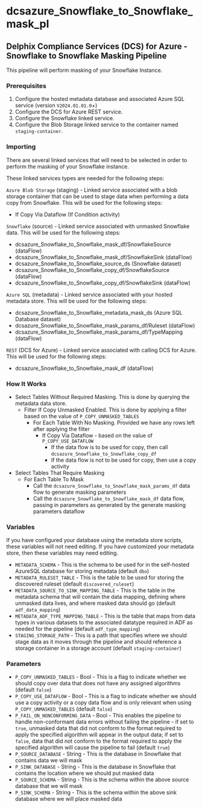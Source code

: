 # dcsazure_Snowflake_to_Snowflake_mask_pl
## Delphix Compliance Services (DCS) for Azure - Snowflake to Snowflake Masking Pipeline

This pipeline will perform masking of your Snowflake Instance.

### Prerequisites
1. Configure the hosted metadata database and associated Azure SQL service (version `V2024.01.01.0`+)
1. Configure the DCS for Azure REST service.
1. Configure the Snowflake linked service.
1. Configure the Blob Storage linked service to the container named `staging-container`.

### Importing
There are several linked services that will need to be selected in order to perform the masking of your Snowflake
instance.

These linked services types are needed for the following steps:

`Azure Blob Storage` (staging) - Linked service associated with a blob storage container that can be used to stage data
when performing a data copy from Snowflake. This will be used for the following steps:
* If Copy Via Dataflow (If Condition activity)

`Snowflake` (source) - Linked service associated with unmasked Snowflake data. This will be used for the following
steps:
* dcsazure_Snowflake_to_Snowflake_mask_df/SnowflakeSource (dataFlow)
* dcsazure_Snowflake_to_Snowflake_mask_df/SnowflakeSink (dataFlow)
* dcsazure_Snowflake_to_Snowflake_source_ds (Snowflake dataset)
* dcsazure_Snowflake_to_Snowflake_copy_df/SnowflakeSource (dataFlow)
* dcsazure_Snowflake_to_Snowflake_copy_df/SnowflakeSink (dataFlow)

`Azure SQL` (metadata) - Linked service associated with your hosted metadata store. This will be used for the following
steps:
* dcsazure_Snowflake_to_Snowflake_metadata_mask_ds (Azure SQL Database dataset)
* dcsazure_Snowflake_to_Snowflake_mask_params_df/Ruleset (dataFlow)
* dcsazure_Snowflake_to_Snowflake_mask_params_df/TypeMapping (dataFlow)

`REST` (DCS for Azure) - Linked service associated with calling DCS for Azure. This will be used for the following
steps:
* dcsazure_Snowflake_to_Snowflake_mask_df (dataFlow)

### How It Works
* Select Tables Without Required Masking. This is done by querying the metadata data store.
  * Filter If Copy Unmasked Enabled. This is done by applying a filter based on the value of `P_COPY_UNMASKED_TABLES`
    * For Each Table With No Masking. Provided we have any rows left after applying the filter
      * If Copy Via Dataflow - based on the value of `P_COPY_USE_DATAFLOW`
        * If the data flow is to be used for copy, then call `dcsazure_Snowflake_to_Snowflake_copy_df`
        * If the data flow is not to be used for copy, then use a copy activity
* Select Tables That Require Masking
  * For Each Table To Mask
    * Call the `dcsazure_Snowflake_to_Snowflake_mask_params_df` data flow to generate masking parameters
    *  Call the `dcsazure_Snowflake_to_Snowflake_mask_df` data flow, passing in parameters as generated by
       the generate masking parameters dataflow

### Variables

If you have configured your database using the metadata store scripts, these variables will not need editing. If you
have customized your metadata store, then these variables may need editing.

* `METADATA_SCHEMA` - This is the schema to be used for in the self-hosted AzureSQL database for storing metadata
  (default `dbo`)
* `METADATA_RULESET_TABLE` - This is the table to be used for storing the discovered ruleset
  (default `discovered_ruleset`)
* `METADATA_SOURCE_TO_SINK_MAPPING_TABLE` - This is the table in the metadata schema that will contain the data
  mapping, defining where unmasked data lives, and where masked data should go (default `adf_data_mapping`)
* `METADATA_ADF_TYPE_MAPPING_TABLE` - This is the table that maps from data types in various datasets to the
  associated datatype required in ADF as needed for the pipeline (default `adf_type_mapping`)
* `STAGING_STORAGE_PATH` - This is a path that specifies where we should stage data as it moves through the pipeline
  and should reference a storage container in a storage account (default `staging-container`)

### Parameters

* `P_COPY_UNMASKED_TABLES` - Bool - This is a flag to indicate whether we should copy over data that does not have any
  assigned algorithms (default `false`)
* `P_COPY_USE_DATAFLOW` - Bool - This is a flag to indicate whether we should use a copy activity or a copy data flow
  and is only relevant when using `P_COPY_UNMASKED_TABLES` (default `false`)
* `P_FAIL_ON_NONCONFORMING_DATA` - Bool - This enables the pipeline to handle non-conformant data errors without failing
  the pipeline - if set to `true`, unmasked data that did not conform to the format required to apply the specified
  algorithm will appear in the output data; if set to `false`, data that did not conform to the format required to apply
  the specified algorithm will cause the pipeline to fail (default `true`)
* `P_SOURCE_DATABASE` - String - This is the database in Snowflake that contains data we will mask
* `P_SINK_DATABASE` - String - This is the database in Snowflake that contains the location where we should put masked
  data
* `P_SOURCE_SCHEMA` - String - This is the schema within the above source database that we will mask
* `P_SINK_SCHEMA` - String - This is the schema within the above sink database where we will place masked data


